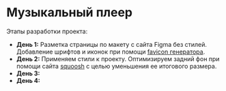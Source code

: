 # Музыкальный плеер
<!-- > [Текущая версия проекта](https://InGodWeTrustt.github.io/Methed.Music) -->
Этапы разработки проекта:
* **День 1:**  Разметка страницы по макету с сайта Figma без стилей. Добавление шрифтов и иконок при помощи [favicon генератора](https://realfavicongenerator.net/).
* **День 2:**  Применяем стили к проекту. Оптимизируем задний фон при помощи сайта [squoosh](https://squoosh.app/editor) с целью уменьшения ее итогового размера.
* **День 3:**  
* **День 4:**  